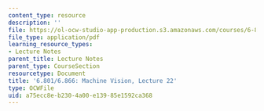 ```yaml
---
content_type: resource
description: ''
file: https://ol-ocw-studio-app-production.s3.amazonaws.com/courses/6-801-machine-vision-fall-2020/a75ecc8eb2304a00e13985e1592ca368_MIT6_801F20_lec22.pdf
file_type: application/pdf
learning_resource_types:
- Lecture Notes
parent_title: Lecture Notes
parent_type: CourseSection
resourcetype: Document
title: '6.801/6.866: Machine Vision, Lecture 22'
type: OCWFile
uid: a75ecc8e-b230-4a00-e139-85e1592ca368
---
```

